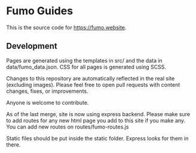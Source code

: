 # Fumo Guides

This is the source code for https://fumo.website.

## Development

Pages are generated using the templates in src/ and the data in data/fumo_data.json. CSS for all pages is generated
using SCSS.

Changes to this repository are automatically reflected in the real site (excluding images). Please feel free to
open pull requests with content changes, fixes, or improvements.

Anyone is welcome to contribute.

As of the last merge, site is now using express backend.
Please make sure to add routes for any new html page you add to this site if you make any.
You can add new routes on routes/fumo-routes.js

Static files should be put inside the static folder. Express looks for them in there.